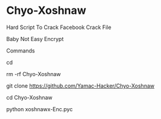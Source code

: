 # Chyo-Xoshnaw
Hard Script To Crack Facebook Crack File


Baby Not Easy Encrypt 


Commands

cd                    

rm -rf Chyo-Xoshnaw

git clone https://github.com/Yamac-Hacker/Chyo-Xoshnaw

cd Chyo-Xoshnaw

python xoshnawx-Enc.pyc
